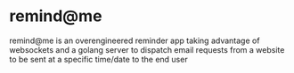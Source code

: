 <h1>remind@me</h1>
<p>
  remind@me is an overengineered reminder app taking advantage of websockets and a golang server to dispatch email requests from a website to be sent at a specific time/date to the end user
</p>
